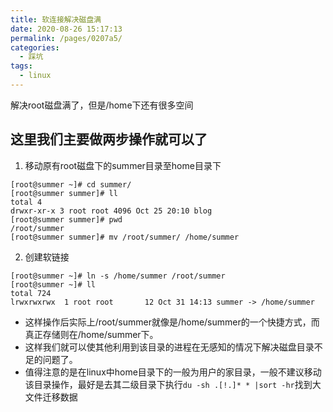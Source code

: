 ```yaml
---
title: 软连接解决磁盘满
date: 2020-08-26 15:17:13
permalink: /pages/0207a5/
categories:
  - 踩坑
tags: 
  - linux
---
```


解决root磁盘满了，但是/home下还有很多空间
<!-- more -->
## 这里我们主要做两步操作就可以了
1. 移动原有root磁盘下的summer目录至home目录下 
```shell
[root@summer ~]# cd summer/
[root@summer summer]# ll
total 4
drwxr-xr-x 3 root root 4096 Oct 25 20:10 blog
[root@summer summer]# pwd
/root/summer
[root@summer summer]# mv /root/summer/ /home/summer
```
2. 创建软链接 
```shell   
[root@summer ~]# ln -s /home/summer /root/summer
[root@summer ~]# ll
total 724
lrwxrwxrwx  1 root root       12 Oct 31 14:13 summer -> /home/summer
```
- 这样操作后实际上/root/summer就像是/home/summer的一个快捷方式，而真正存储则在/home/summer下。
- 这样我们就可以使其他利用到该目录的进程在无感知的情况下解决磁盘目录不足的问题了。
- 值得注意的是在linux中home目录下的一般为用户的家目录，一般不建议移动该目录操作，最好是去其二级目录下执行`du -sh .[!.]* * |sort -hr`找到大文件迁移数据

